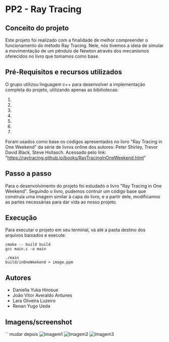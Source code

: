 # PP2 - Ray Tracing
## Conceito do projeto
Este projeto foi realizado com a finalidade de melhor compreender o funcionamento do método Ray Tracing. Nele, nós tivemos a ideia de simular a movimentação de um pêndulo de Newton através dos mecanismos oferecidos no livro que tomamos como base.
## Pré-Requisitos e recursos utilizados
O grupo utilizou linguagem c++ para desenvolver a implementação completa do projeto, utilizando apenas as bibiliotecas:
1. <stdio>
1. <cmath>
2. <cstdlib>
3. <iostream>
4. <limits>
5. <memory>
6. <vector>
Foram usados como base os códigos apresentados no livro "Ray Tracing in One Weekend" da série de livros online dos autores: Peter Shirley, Trevor David Black, Steve Hollasch. Acessado pelo link: "https://raytracing.github.io/books/RayTracingInOneWeekend.html"
## Passo a passo
Para o desenvolvimento do projeto foi estudado o livro "Ray Tracing in One Weekend". Seguindo o livro, pudemos contruir um código base que construía uma imagem similar à capa do livro, e a partir dele, modificamos as partes necessárias para dar vida ao nosso projeto.
## Execução
Para executar o projeto em seu terminal, vá até a pasta destino dos arquivos baixados e execute:
```
cmake -- build build
gcc main.c -o main
```
```
./main
build/inOneWeekend > image.ppm
```
## Autores
* Daniella Yuka Hirosue
* João Vitor Averaldo Antunes
* Lara Oliveira Luzeiro
* Renan Yugo Ueda

## Imagens/screenshot

`` mudar depois
![Imagem1](screenshots/imagem1.png)
![Imagem2](screenshots/imagem2.png)
![Imagem3](screenshots/imagem3.png)
